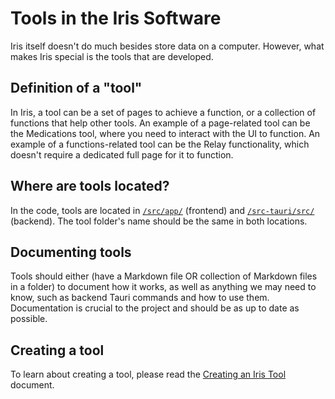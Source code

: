 # Tools in the Iris Software

Iris itself doesn't do much besides store data on a computer. However, what
makes Iris special is the tools that are developed.

## Definition of a "tool"

In Iris, a tool can be a set of pages to achieve a function, or a collection of
functions that help other tools. An example of a page-related tool can be the
Medications tool, where you need to interact with the UI to function. An example
of a functions-related tool can be the Relay functionality, which doesn't
require a dedicated full page for it to function.

## Where are tools located?

In the code, tools are located in
[`/src/app/`](../../src/app/) (frontend) and
[`/src-tauri/src/`](../../src-tauri/src/) (backend). The tool folder's name
should be the same in both locations.

## Documenting tools

Tools should either (have a Markdown file OR collection of Markdown files in a
folder) to document how it works, as well as anything we may need to know, such
as backend Tauri commands and how to use them. Documentation is crucial to the
project and should be as up to date as possible.

## Creating a tool

To learn about creating a tool, please read the
[Creating an Iris Tool](../design/create-a-feature.md) document.
